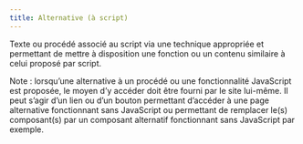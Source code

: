 ```yaml
---
title: Alternative (à script)
---
```


Texte ou procédé associé au script via une technique appropriée et permettant
de mettre à disposition une fonction ou un contenu similaire à celui proposé
par script.

Note : lorsqu’une alternative à un procédé ou une fonctionnalité JavaScript
est proposée, le moyen d’y accéder doit être fourni par le site lui-même. Il
peut s’agir d’un lien ou d’un bouton permettant d’accéder à une page
alternative fonctionnant sans JavaScript ou permettant de remplacer le(s)
composant(s) par un composant alternatif fonctionnant sans JavaScript par
exemple.
